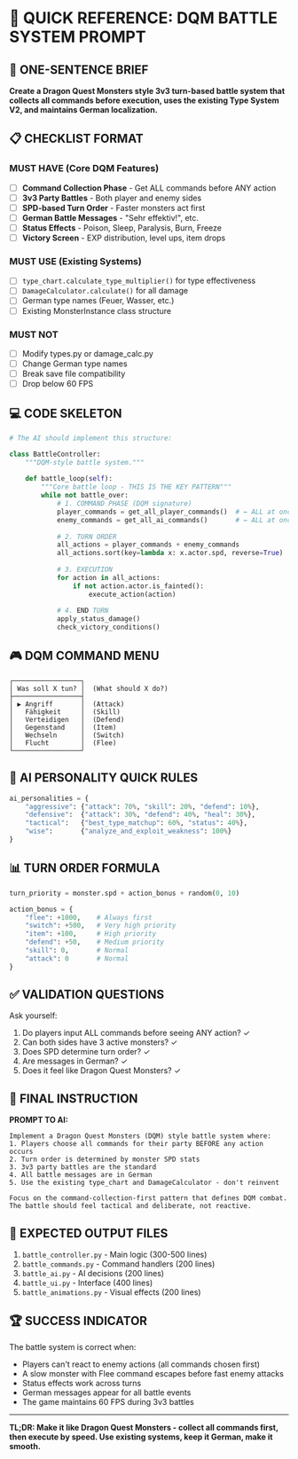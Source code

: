 # 🚀 QUICK REFERENCE: DQM BATTLE SYSTEM PROMPT

## 🎯 ONE-SENTENCE BRIEF
**Create a Dragon Quest Monsters style 3v3 turn-based battle system that collects all commands before execution, uses the existing Type System V2, and maintains German localization.**

## 📋 CHECKLIST FORMAT

### MUST HAVE (Core DQM Features)
- [ ] **Command Collection Phase** - Get ALL commands before ANY action
- [ ] **3v3 Party Battles** - Both player and enemy sides
- [ ] **SPD-based Turn Order** - Faster monsters act first
- [ ] **German Battle Messages** - "Sehr effektiv!", etc.
- [ ] **Status Effects** - Poison, Sleep, Paralysis, Burn, Freeze
- [ ] **Victory Screen** - EXP distribution, level ups, item drops

### MUST USE (Existing Systems)
- [ ] `type_chart.calculate_type_multiplier()` for type effectiveness
- [ ] `DamageCalculator.calculate()` for all damage
- [ ] German type names (Feuer, Wasser, etc.)
- [ ] Existing MonsterInstance class structure

### MUST NOT
- [ ] Modify types.py or damage_calc.py
- [ ] Change German type names
- [ ] Break save file compatibility
- [ ] Drop below 60 FPS

## 💻 CODE SKELETON

```python
# The AI should implement this structure:

class BattleController:
    """DQM-style battle system."""
    
    def battle_loop(self):
        """Core battle loop - THIS IS THE KEY PATTERN"""
        while not battle_over:
            # 1. COMMAND PHASE (DQM signature)
            player_commands = get_all_player_commands()  # ← ALL at once
            enemy_commands = get_all_ai_commands()       # ← ALL at once
            
            # 2. TURN ORDER
            all_actions = player_commands + enemy_commands
            all_actions.sort(key=lambda x: x.actor.spd, reverse=True)
            
            # 3. EXECUTION
            for action in all_actions:
                if not action.actor.is_fainted():
                    execute_action(action)
                    
            # 4. END TURN
            apply_status_damage()
            check_victory_conditions()
```

## 🎮 DQM COMMAND MENU

```
┌─────────────────┐
│ Was soll X tun? │  (What should X do?)
├─────────────────┤
│ ▶ Angriff       │  (Attack)
│   Fähigkeit     │  (Skill)
│   Verteidigen   │  (Defend)  
│   Gegenstand    │  (Item)
│   Wechseln      │  (Switch)
│   Flucht        │  (Flee)
└─────────────────┘
```

## 🤖 AI PERSONALITY QUICK RULES

```python
ai_personalities = {
    "aggressive": {"attack": 70%, "skill": 20%, "defend": 10%},
    "defensive":  {"attack": 30%, "defend": 40%, "heal": 30%},
    "tactical":   {"best_type_matchup": 60%, "status": 40%},
    "wise":       {"analyze_and_exploit_weakness": 100%}
}
```

## 📊 TURN ORDER FORMULA

```python
turn_priority = monster.spd + action_bonus + random(0, 10)

action_bonus = {
    "flee": +1000,    # Always first
    "switch": +500,   # Very high priority
    "item": +100,     # High priority
    "defend": +50,    # Medium priority
    "skill": 0,       # Normal
    "attack": 0       # Normal
}
```

## ✅ VALIDATION QUESTIONS

Ask yourself:
1. Do players input ALL commands before seeing ANY action? ✓
2. Can both sides have 3 active monsters? ✓
3. Does SPD determine turn order? ✓
4. Are messages in German? ✓
5. Does it feel like Dragon Quest Monsters? ✓

## 🎯 FINAL INSTRUCTION

**PROMPT TO AI:**
```
Implement a Dragon Quest Monsters (DQM) style battle system where:
1. Players choose all commands for their party BEFORE any action occurs
2. Turn order is determined by monster SPD stats
3. 3v3 party battles are the standard
4. All battle messages are in German
5. Use the existing type_chart and DamageCalculator - don't reinvent

Focus on the command-collection-first pattern that defines DQM combat.
The battle should feel tactical and deliberate, not reactive.
```

## 📁 EXPECTED OUTPUT FILES

1. `battle_controller.py` - Main logic (300-500 lines)
2. `battle_commands.py` - Command handlers (200 lines)
3. `battle_ai.py` - AI decisions (200 lines)
4. `battle_ui.py` - Interface (400 lines)
5. `battle_animations.py` - Visual effects (200 lines)

## 🏆 SUCCESS INDICATOR

The battle system is correct when:
- Players can't react to enemy actions (all commands chosen first)
- A slow monster with Flee command escapes before fast enemy attacks
- Status effects work across turns
- German messages appear for all battle events
- The game maintains 60 FPS during 3v3 battles

---

**TL;DR: Make it like Dragon Quest Monsters - collect all commands first, then execute by speed. Use existing systems, keep it German, make it smooth.**